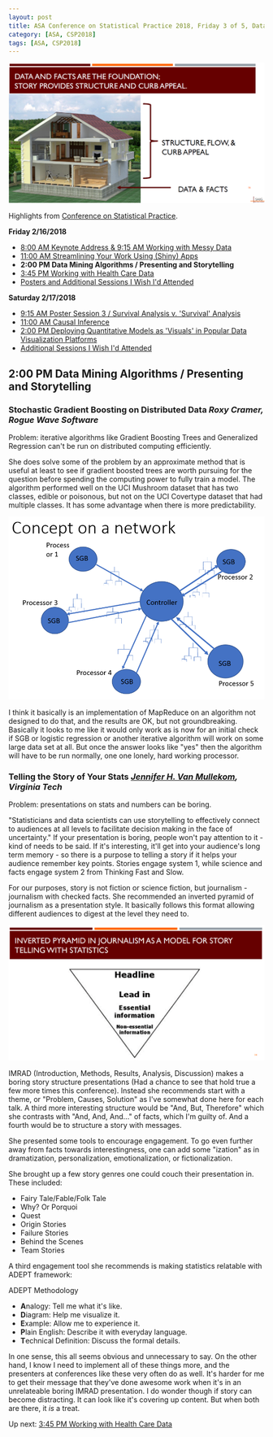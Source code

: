 ```yaml
---
layout: post
title: ASA Conference on Statistical Practice 2018, Friday 3 of 5, Data Mining Algorithms & Presenting and Storytelling
category: [ASA, CSP2018]
tags: [ASA, CSP2018]
---
```


![Curb appeal](/images/stories01.png "The house is what you see built on the solid foundation of facts")

Highlights from [Conference on Statistical Practice](https://ww2.amstat.org/meetings/csp/2018/index.cfm). 

**Friday 2/16/2018**
* [8:00 AM Keynote Address & 9:15 AM Working with Messy Data](https://dgarmat.github.io/CSP2018-Fri-8am/)
* [11:00 AM Streamlining Your Work Using (Shiny) Apps](https://dgarmat.github.io/CSP2018-Fri-11am/)
* **2:00 PM Data Mining Algorithms / Presenting and Storytelling**
* [3:45 PM Working with Health Care Data](https://dgarmat.github.io/CSP2018-Fri-345pm/)
* [Posters and Additional Sessions I Wish I'd Attended](https://dgarmat.github.io/CSP2018-Fri-Additional/)

**Saturday 2/17/2018**
* [9:15 AM Poster Session 3 / Survival Analysis v. 'Survival' Analysis](https://dgarmat.github.io/CSP2018-Sat-915am/)
* [11:00 AM Causal Inference](https://dgarmat.github.io/CSP2018-Sat-11am/)
* [2:00 PM Deploying Quantitative Models as 'Visuals' in Popular Data Visualization Platforms](https://dgarmat.github.io/CSP2018-Sat-2pm/)
* [Additional Sessions I Wish I'd Attended](https://dgarmat.github.io/CSP2018-Sat-Additional/)

## 2:00 PM Data Mining Algorithms / Presenting and Storytelling 

### Stochastic Gradient Boosting on Distributed Data *Roxy Cramer, Rogue Wave Software*

Problem: iterative algorithms like Gradient Boosting Trees and Generalized Regression can't be run on distributed computing efficiently.

She does solve some of the problem by an approximate method that is useful at least to see if gradient boosted trees are worth pursuing for the question before spending the computing power to fully train a model. The algorithm performed well on the UCI Mushroom dataset that has two classes, edible or poisonous, but not on the UCI Covertype dataset that had multiple classes. It has some advantage when there is more predictability. 

![Network](/images/sgb01.png "SGB network")

I think it basically is an implementation of MapReduce on an algorithm not designed to do that, and the results are OK, but not groundbreaking. Basically it looks to me like it would only work as is now for an initial check if SGB or logistic regression or another iterative algorithm will work on some large data set at all. But once the answer looks like "yes" then the algorithm will have to be run normally, one one lonely, hard working processor.

### Telling the Story of Your Stats *[Jennifer H. Van Mullekom](https://www.stat.vt.edu/people/stat-faculty/Jennifer-Van-Mullekom.html), Virginia Tech*

Problem: presentations on stats and numbers can be boring.

"Statisticians and data scientists can use storytelling to effectively connect to audiences at all levels to facilitate decision making in the face of uncertainty." If your presentation is boring, people won't pay attention to it - kind of needs to be said. If it's interesting, it'll get into your audience's long term memory - so there is a purpose to telling a story if it helps your audience remember key points. Stories engage system 1, while science and facts engage system 2 from Thinking Fast and Slow. 

For our purposes, story is not fiction or science fiction, but journalism - journalism with checked facts. She recommended an inverted pyramid of journalism as a presentation style. It basically follows this format allowing different audiences to digest at the level they need to.

![Inverted Pyramid](/images/invpyr.png "Inverted Pyramid of Journalism")

IMRAD (Introduction, Methods, Results, Analysis, Discussion) makes a boring story structure presentations (Had a chance to see that hold true a few more times this conference). Instead she recommends start with a theme, or "Problem, Causes, Solution" as I've somewhat done here for each talk. A third more interesting structure would be "And, But, Therefore" which she contrasts with "And, And, And..." of facts, which I'm guilty of. And a fourth would be to structure a story with messages. 


She presented some tools to encourage engagement. To go even further away from facts towards interestingness, one can add some "ization" as in dramatization, personalization, emotionalization, or fictionalization. 

She brought up a few story genres one could couch their presentation in. These included:
* Fairy Tale/Fable/Folk Tale
* Why? Or Porquoi
* Quest
* Origin Stories
* Failure Stories
* Behind the Scenes
* Team Stories

A third engagement tool she recommends is making statistics relatable with ADEPT framework:

ADEPT Methodology
* **A**nalogy: Tell me what it's like.
* **D**iagram: Help me visualize it.
* **E**xample: Allow me to experience it.
* **P**lain English: Describe it with everyday language.
* **T**echnical Definition: Discuss the formal details.

In one sense, this all seems obvious and unnecessary to say. On the other hand, I know I need to implement all of these things more, and the presenters at conferences like these very often do as well. It's harder for me to get their message that they've done awesome work when it's in an unrelateable boring IMRAD presentation. I do wonder though if story can become distracting. It can look like it's covering up content. But when both are there, it *is* a treat.

Up next:  [3:45 PM Working with Health Care Data](https://dgarmat.github.io/CSP2018-Fri-345pm/)
